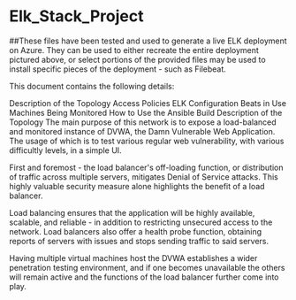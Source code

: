 # Elk_Stack_Project

##These files have been tested and used to generate a live ELK deployment on Azure. They can be used to either recreate the entire deployment pictured above, or select portions of the provided files may be used to install specific pieces of the deployment - such as Filebeat.

This document contains the following details:

Description of the Topology
Access Policies
ELK Configuration
Beats in Use
Machines Being Monitored
How to Use the Ansible Build
Description of the Topology
The main purpose of this network is to expose a load-balanced and monitored instance of DVWA, the Damn Vulnerable Web Application. The usage of which is to test various regular web vulnerability, with various difficultly levels, in a simple UI.

First and foremost - the load balancer's off-loading function, or distribution of traffic across multiple servers, mitigates Denial of Service attacks. This highly valuable security measure alone highlights the benefit of a load balancer.

Load balancing ensures that the application will be highly available, scalable, and reliable - in addition to restricting unsecured access to the network. Load balancers also offer a health probe function, obtaining reports of servers with issues and stops sending traffic to said servers.

Having multiple virtual machines host the DVWA establishes a wider penetration testing environment, and if one becomes unavailable the others will remain active and the functions of the load balancer further come into play.
